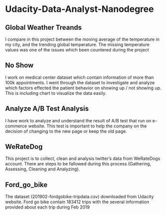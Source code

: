# Udacity-Data-Analyst-Nanodegree

## Global Weather Treands
I compare in this project between the moving average of the temperature in my city, and the trending global temperature. The missing temperature values was one of the issues which been countered during the project





## No Show

I work on medical center dataset which contain information of more than 100k appointments. I went through the dataset to investigate and analyze which factors effected the patient behavior on showing up / not showing up. This is including chart to visualize the data easily.




## Analyze A/B Test Analysis

I have work to analyze and understand the result of A/B test that run on e-commerce website. This test is important to help the company on the decision of changing to the new page or keep the old page. 

## WeRateDog

This project is to collect, clean and analysis twitter’s data from WeRateDogs account. There are steps to be fallowed during this process (Gathering, Assessing, Cleaning and Analyzing).

## Ford_go_bike

The dataset (201902-fordgobike-tripdata.csv) downloaded from Udacity website. Ford go bike contain
183412 trips with the several information provided about each trip during Feb 2019
